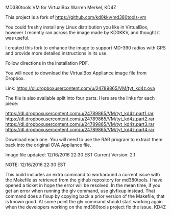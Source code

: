 MD380tools VM for VirtualBox
Warren Merkel, KD4Z

This project is a fork of https://github.com/kd0kkv/md380tools-vm

You could freshly install any Linux distribution you like in VirtualBox, 
however I recently ran across the image made by KD0KKV, and thought it was useful.

I created this fork to enhance the image to support MD-390 radios with GPS and
provide more detailed instructions in its use.

Follow directions in the installation PDF.

You will need to download the VirtualBox Appliance image file from Dropbox.

Link:   https://dl.dropboxusercontent.com/u/24789865/VM/tyt_kd4z.ova  

The file is also available split into four parts.
Here are the links for each piece:

https://dl.dropboxusercontent.com/u/24789865/VM/tyt_kd4z.part1.rar
https://dl.dropboxusercontent.com/u/24789865/VM/tyt_kd4z.part2.rar
https://dl.dropboxusercontent.com/u/24789865/VM/tyt_kd4z.part3.rar
https://dl.dropboxusercontent.com/u/24789865/VM/tyt_kd4z.part4.rar

Download each one.  You will need to use the RAR program to extract them
back into the original OVA Appliance file.

Image file updated:	 12/16/2016 22:30 EST
Current Version: 2.1

NOTE:  12/16/2016 22:30 EST

This build includes an extra command to workaround a current issue with the Makefile as retrieved from 
the github repository for md380tools.  I have opened a ticket in hope the error will be resolved.  In
the mean time, if you get an error when running the glv command, use glvfixup instead.  That command
does a fixup by copying back a prior version of the Makefile, that is known good.  At some point the
glv command should start working again when the developers working on the md380tools project fix the 
issue.   KD4Z




